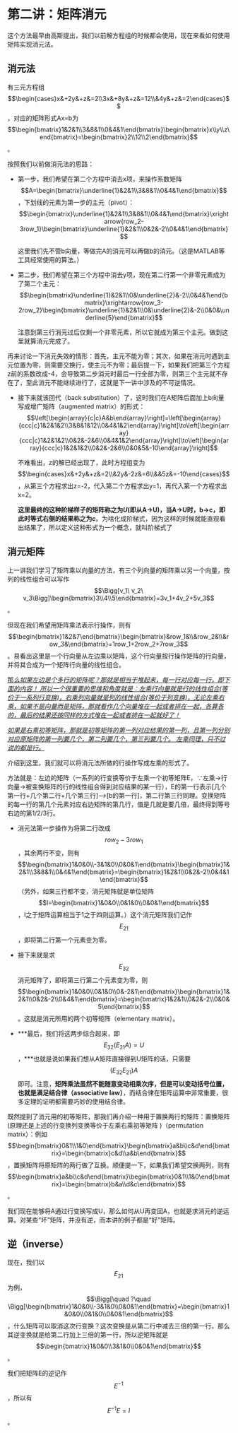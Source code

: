 
# 第二讲：矩阵消元

这个方法最早由高斯提出，我们以前解方程组的时候都会使用，现在来看如何使用矩阵实现消元法。

## 消元法

有三元方程组$$\begin{cases}x&+2y&+z&=2\\3x&+8y&+z&=12\\&4y&+z&=2\end{cases}$$，对应的矩阵形式Ax=b为$$\begin{bmatrix}1&2&1\\3&8&1\\0&4&1\end{bmatrix}\begin{bmatrix}x\\y\\z\end{bmatrix}=\begin{bmatrix}2\\12\\2\end{bmatrix}$$。

按照我们以前做消元法的思路：

* 第一步，我们希望在第二个方程中消去x项，来操作系数矩阵$$A=\begin{bmatrix}\underline{1}&2&1\\3&8&1\\0&4&1\end{bmatrix}$$，下划线的元素为第一步的主元（pivot）：$$\begin{bmatrix}\underline{1}&2&1\\3&8&1\\0&4&1\end{bmatrix}\xrightarrow{row_2-3row_1}\begin{bmatrix}\underline{1}&2&1\\0&2&-2\\0&4&1\end{bmatrix}$$

    这里我们先不管b向量，等做完A的消元可以再做b的消元。（这是MATLAB等工具经常使用的算法。）
* 第二步，我们希望在第三个方程中消去y项，现在第二行第一个非零元素成为了第二个主元：$$\begin{bmatrix}\underline{1}&2&1\\0&\underline{2}&-2\\0&4&1\end{bmatrix}\xrightarrow{row_3-2row_2}\begin{bmatrix}\underline{1}&2&1\\0&\underline{2}&-2\\0&0&\underline{5}\end{bmatrix}$$
  
    注意到第三行消元过后仅剩一个非零元素，所以它就成为第三个主元。做到这里就算消元完成了。

再来讨论一下消元失效的情形：首先，主元不能为零；其次，如果在消元时遇到主元位置为零，则需要交换行，使主元不为零；最后提一下，如果我们把第三个方程z前的系数改成-4，会导致第二步消元时最后一行全部为零，则第三个主元就不存在了，至此消元不能继续进行了，这就是下一讲中涉及的不可逆情况。

* 接下来就该回代（back substitution）了，这时我们在A矩阵后面加上b向量写成增广矩阵（augmented matrix）的形式：$$\left[\begin{array}{c|c}A&b\end{array}\right]=\left[\begin{array}{ccc|c}1&2&1&2\\3&8&1&12\\0&4&1&2\end{array}\right]\to\left[\begin{array}{ccc|c}1&2&1&2\\0&2&-2&6\\0&4&1&2\end{array}\right]\to\left[\begin{array}{ccc|c}1&2&1&2\\0&2&-2&6\\0&0&5&-10\end{array}\right]$$

    不难看出，z的解已经出现了，此时方程组变为$$\begin{cases}x&+2y&+z&=2\\&2y&-2z&=6\\&&5z&=-10\end{cases}$$，从第三个方程求出z=-2，代入第二个方程求出y=1，再代入第一个方程求出x=2。
    
    **这里最终的这种阶梯样子的矩阵称之为*U*(即从A->U)，当A->U时，b->c，即此时等式右侧的结果称之为*c***。为啥化成阶梯式，因为这样的时候就能直观看出结果了，所以定义这种形式为一个概念，就叫阶梯式了

## 消元矩阵

上一讲我们学习了矩阵乘以向量的方法，有三个列向量的矩阵乘以另一个向量，按列的线性组合可以写作$$\Bigg[v_1\ v_2\ v_3\Bigg]\begin{bmatrix}3\\4\\5\end{bmatrix}=3v_1+4v_2+5v_3$$。

但现在我们希望用矩阵乘法表示行操作，则有$$\begin{bmatrix}1&2&7\end{bmatrix}\begin{bmatrix}&row_1&\\&row_2&\\&row_3&\end{bmatrix}=1row_1+2row_2+7row_3$$。易看出这里是一个行向量从左边乘以矩阵，这个行向量按行操作矩阵的行向量，并将其合成为一个矩阵行向量的线性组合。

<u>那*么如果左边是个多行的矩阵呢？那就是相当于堆起来，每一行对应每一行，即下面的内容！ 所以一个很重要的思维和角度就是：左乘行向量就是行的线性组合(等价于一系列行变换)，右乘列向量就是列的线性组合(等价于列变换)，无论左乘右乘，如果不是向量而是矩阵，那就看作几个向量堆在一起或者排在一起，各算各的，最后的结果还按同样的方式堆在一起或者排在一起就好了！*</u>

*<u>如果是右乘初等矩阵，那就是初等矩阵的第一列对应结果的第一列，且第一列分别对应原矩阵的第一列要几个，第二列要几个，第三列要几个。 左乘同理，只不过说的都是行。</u>*

介绍到这里，我们就可以将消元法所做的行操作写成左乘的形式了。

方法就是：左边的矩阵（一系列的行变换等价于左乘一个初等矩阵E，∵左乘->行向量->被变换矩阵的行的线性组合得到对应结果的某一行），E的第一行表示[几个第一行+几个第二行+几个第三行]——>[b的第一行]，第二行第三行同理。变换矩阵的每一行的第几个元素对应右边矩阵的第几行，值是几就是要几倍，最终得到等号右边的第1/2/3行。

* 消元法第一步操作为将第二行改成$$row_2-3row_1$$，其余两行不变，则有$$\begin{bmatrix}1&0&0\\-3&1&0\\0&0&1\end{bmatrix}\begin{bmatrix}1&2&1\\3&8&1\\0&4&1\end{bmatrix}=\begin{bmatrix}1&2&1\\0&2&-2\\0&4&1\end{bmatrix}$$（另外，如果三行都不变，消元矩阵就是单位矩阵$$I=\begin{bmatrix}1&0&0\\0&1&0\\0&0&1\end{bmatrix}$$，I之于矩阵运算相当于1之于四则运算。）这个消元矩阵我们记作$$E_{21}$$，即将第二行第一个元素变为零。

* 接下来就是求$$E_{32}$$消元矩阵了，即将第三行第二个元素变为零，则$$\begin{bmatrix}1&0&0\\0&1&0\\0&-2&1\end{bmatrix}\begin{bmatrix}1&2&1\\0&2&-2\\0&4&1\end{bmatrix}=\begin{bmatrix}1&2&1\\0&2&-2\\0&0&5\end{bmatrix}$$。这就是消元所用的两个初等矩阵（elementary matrix）。

* ***最后，我们将这两步综合起来，即$$E_{32}(E_{21}A)=U$$，***也就是说如果我们想从A矩阵直接得到U矩阵的话，只需要$$(E_{32}E_{21})A$$即可。注意，**矩阵乘法虽然不能随意变动相乘次序，但是可以变动括号位置，也就是满足结合律（associative law）**，而结合律在矩阵运算中非常重要，很多定理的证明都需要巧妙的使用结合律。

既然提到了消元用的初等矩阵，那我们再介绍一种用于置换两行的矩阵：置换矩阵(原理还是上述的行变换列变换等价于左乘右乘初等矩阵 )（permutation matrix）：例如$$\begin{bmatrix}0&1\\1&0\end{bmatrix}\begin{bmatrix}a&b\\c&d\end{bmatrix}=\begin{bmatrix}c&d\\a&b\end{bmatrix}$$，置换矩阵将原矩阵的两行做了互换。顺便提一下，如果我们希望交换两列，则有$$\begin{bmatrix}a&b\\c&d\end{bmatrix}\begin{bmatrix}0&1\\1&0\end{bmatrix}=\begin{bmatrix}b&a\\d&c\end{bmatrix}$$。

我们现在能够将A通过行变换写成U，那么如何从U再变回A，也就是求消元的逆运算。对某些“坏”矩阵，并没有逆，而本讲的例子都是“好”矩阵。

## 逆（inverse）

现在，我们以$$E_{21}$$为例，$$\Bigg[\quad ?\quad \Bigg]\begin{bmatrix}1&0&0\\-3&1&0\\0&0&1\end{bmatrix}=\begin{bmatrix}1&0&0\\0&1&0\\0&0&1\end{bmatrix}$$，什么矩阵可以取消这次行变换？这次变换是从第二行中减去三倍的第一行，那么其逆变换就是给第二行加上三倍的第一行，所以逆矩阵就是$$\begin{bmatrix}1&0&0\\3&1&0\\0&0&1\end{bmatrix}$$。

我们把矩阵E的逆记作$$E^{-1}$$，所以有$$E^{-1}E=I$$。

  
